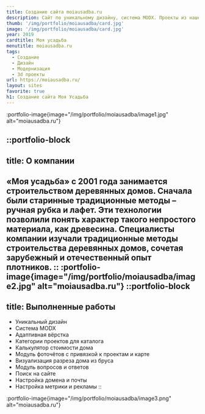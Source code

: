 ```yaml
---
title: Создание сайта moiausadba.ru
description: Сайт по уникальному дизайну, система MODX. Проекты из нашего каталога.
thumb: '/img/portfolio/moiausadba/card.jpg'
image: '/img/portfolio/moiausadba/card.jpg'
year: 2019
cardtitle: Моя усадьба
menutitle: moiausadba.ru
tags: 
  - Создание
  - Дизайн 
  - Модернизация
  - 3d проекты
url: https://moiausadba.ru/
layout: sites
favorite: true
h1: Создание сайта Моя Усадьба
---
```

:portfolio-image{image="/img/portfolio/moiausadba/image1.jpg" alt="moiausadba.ru"}


::portfolio-block
---
title: О компании
---
«Моя усадьба» с 2001 года занимается строительством деревянных домов. Сначала были старинные традиционные методы – ручная рубка и лафет. Эти технологии позволили понять характер такого непростого материала, как древесина. Специалисты компании изучали традиционные методы строительства деревянных домов, сочетая зарубежный и отечественный опыт плотников.
::
:portfolio-image{image="/img/portfolio/moiausadba/image2.jpg" alt="moiausadba.ru"}
::portfolio-block
---
title: Выполненные работы
---
- Уникальный дизайн
- Система MODX
- Адаптивная вёрстка
- Категории проектов для каталога
- Калькулятор стоимости дома
- Модуль фоточётов с привязкой к проектам и карте
- Визуализация разреза дома из бруса
- Модуль вопросов и ответов
- Поиск на сайте
- Настройка домена и почты
- Настройка метрики и рекламы
::

:portfolio-image{image="/img/portfolio/moiausadba/image3.png" alt="moiausadba.ru"}